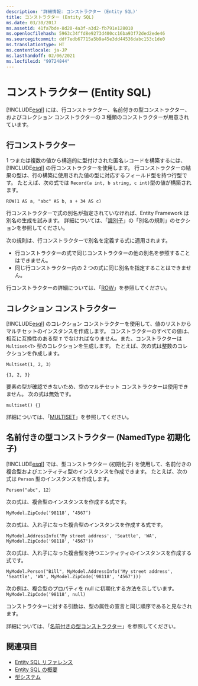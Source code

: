 ```yaml
---
description: '詳細情報: コンストラクター (Entity SQL)'
title: コンストラクター (Entity SQL)
ms.date: 03/30/2017
ms.assetid: 41fa7bde-8d20-4a3f-a3d2-fb791e128010
ms.openlocfilehash: 5963c34ffd8e9273d400cc16ba93f72ded2ede46
ms.sourcegitcommit: ddf7edb67715a5b9a45e3dd44536dabc153c1de0
ms.translationtype: HT
ms.contentlocale: ja-JP
ms.lasthandoff: 02/06/2021
ms.locfileid: "99724844"
---
```

# <a name="constructing-types-entity-sql"></a>コンストラクター (Entity SQL)

<!-- markdownlint-disable DOCSMD001 -->
[!INCLUDE[esql](../../../../../../includes/esql-md.md)] には、行コンストラクター、名前付きの型コンストラクター、およびコレクション コンストラクターの 3 種類のコンストラクターが用意されています。

## <a name="row-constructors"></a>行コンストラクター

1 つまたは複数の値から構造的に型付けされた匿名レコードを構築するには、[!INCLUDE[esql](../../../../../../includes/esql-md.md)] の行コンストラクターを使用します。 行コンストラクターの結果の型は、行の構築に使用された値の型に対応するフィールド型を持つ行型です。 たとえば、次の式では `Record(a int, b string, c int)`型の値が構築されます。

`ROW(1 AS a, "abc" AS b, a + 34 AS c)`

行コンストラクターで式の別名が指定されていなければ、Entity Framework は別名の生成を試みます。 詳細については、「[識別子](identifiers-entity-sql.md)」の「別名の規則」のセクションを参照してください。

次の規則は、行コンストラクターで別名を定義する式に適用されます。

- 行コンストラクターの式で同じコンストラクターの他の別名を参照することはできません。
- 同じ行コンストラクター内の 2 つの式に同じ別名を指定することはできません。

行コンストラクターの詳細については、「[ROW](row-entity-sql.md)」を参照してください。

## <a name="collection-constructors"></a>コレクション コンストラクター

[!INCLUDE[esql](../../../../../../includes/esql-md.md)] のコレクション コンストラクターを使用して、値のリストからマルチセットのインスタンスを作成します。 コンストラクターのすべての値は、相互に互換性のある型 `T` でなければなりません。また、コンストラクターは `Multiset<T>` 型のコレクションを生成します。 たとえば、次の式は整数のコレクションを作成します。

`Multiset(1, 2, 3)`

`{1, 2, 3}`

要素の型が確認できないため、空のマルチセット コンストラクターは使用できません。 次の式は無効です。

`multiset() {}`

詳細については、「[MULTISET](multiset-entity-sql.md)」を参照してください。

## <a name="named-type-constructors-namedtype-initializers"></a>名前付きの型コンストラクター (NamedType 初期化子)

[!INCLUDE[esql](../../../../../../includes/esql-md.md)] では、型コンストラクター (初期化子) を使用して、名前付きの複合型およびエンティティ型のインスタンスを作成できます。 たとえば、次の式は `Person` 型のインスタンスを作成します。

`Person("abc", 12)`

次の式は、複合型のインスタンスを作成する式です。

`MyModel.ZipCode(‘98118’, ‘4567’)`

次の式は、入れ子になった複合型のインスタンスを作成する式です。

`MyModel.AddressInfo('My street address', 'Seattle', 'WA', MyModel.ZipCode('98118', '4567'))`

次の式は、入れ子になった複合型を持つエンティティのインスタンスを作成する式です。

`MyModel.Person("Bill", MyModel.AddressInfo('My street address', 'Seattle', 'WA', MyModel.ZipCode('98118', '4567')))`

次の例は、複合型のプロパティを null に初期化する方法を示しています。 `MyModel.ZipCode(‘98118’, null)`

コンストラクターに対する引数は、型の属性の宣言と同じ順序であると見なされます。

詳細については、「[名前付きの型コンストラクター](named-type-constructor-entity-sql.md)」を参照してください。

## <a name="see-also"></a>関連項目

- [Entity SQL リファレンス](entity-sql-reference.md)
- [Entity SQL の概要](entity-sql-overview.md)
- [型システム](type-system-entity-sql.md)
